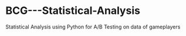 # BCG---Statistical-Analysis
Statistical Analysis using Python for A/B Testing on data of gameplayers 
